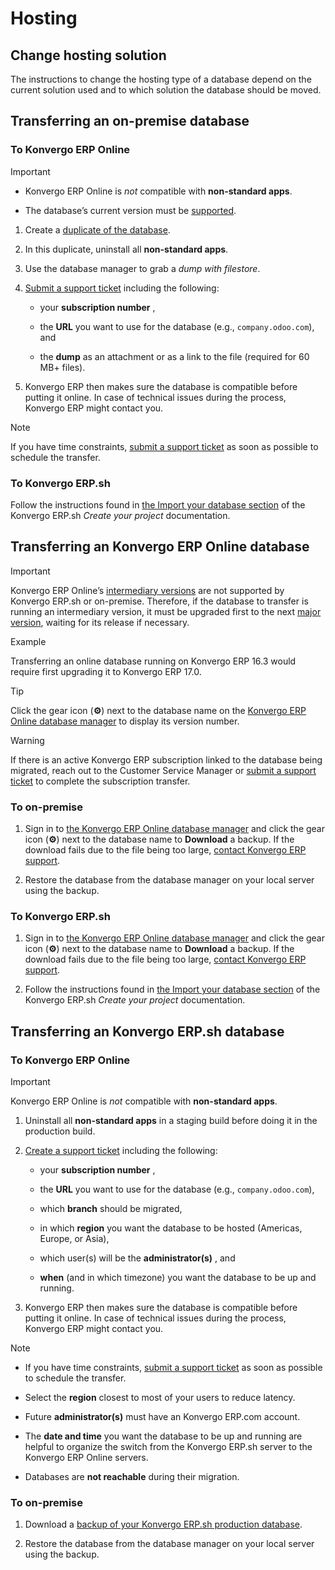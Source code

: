 # Hosting

## Change hosting solution

The instructions to change the hosting type of a database depend on the
current solution used and to which solution the database should be moved.

## Transferring an on-premise database

### To Konvergo ERP Online

<div class="alert alert-warning">
<p class="alert-title">
Important</p><ul>
<li><p>Konvergo ERP Online is <em>not</em> compatible with <b>non-standard apps</b>.</p></li>
<li><p>The database’s current version must be <a href="supported_versions">supported</a>.</p></li>
</ul>
</div>

  1. Create a [duplicate of the database](on_premise#on-premise-duplicate).

  2. In this duplicate, uninstall all **non-standard apps**.

  3. Use the database manager to grab a _dump with filestore_.

  4. [Submit a support ticket](https://www.odoo.com/help) including the following:

     * your **subscription number** ,

     * the **URL** you want to use for the database (e.g., `company.odoo.com`), and

     * the **dump** as an attachment or as a link to the file (required for 60 MB+ files).

  5. Konvergo ERP then makes sure the database is compatible before putting it online. In case of technical issues during the process, Konvergo ERP might contact you.

<div class="alert alert-primary">
<p class="alert-title">
Note</p><p>If you have time constraints, <a href="https://www.odoo.com/help">submit a support ticket</a> as soon as
possible to schedule the transfer.</p>
</div>

### To Konvergo ERP.sh

Follow the instructions found in [the Import your database
section](odoo_sh/getting_started/create#odoo-sh-import-your-database) of
the Konvergo ERP.sh _Create your project_ documentation.

## Transferring an Konvergo ERP Online database

<div class="alert alert-warning">
<p class="alert-title">
Important</p><p>Konvergo ERP Online’s <a href="supported_versions#supported-versions"><span class="std std-ref">intermediary versions</span></a> are not supported by Konvergo ERP.sh or
on-premise. Therefore, if the database to transfer is running an intermediary version, it must be
upgraded first to the next <a href="supported_versions#supported-versions"><span class="std std-ref">major version</span></a>, waiting for its release if
necessary.</p>
<div class="alert alert-success">
<p class="alert-title">
Example</p><p>Transferring an online database running on Konvergo ERP 16.3 would require first upgrading it to Konvergo ERP
17.0.</p>
</div>
<div class="alert alert-tip">
<p class="alert-title">
Tip</p><p>Click the gear icon (<b>⚙</b>) next to the database name on the <a href="https://www.odoo.com/my/databases/">Konvergo ERP Online database
manager</a> to display its version number.</p>
</div>
<div class="alert alert-warning">
<p class="alert-title">
Warning</p><p>If there is an active Konvergo ERP subscription linked to the database being migrated, reach out to
the Customer Service Manager or <a href="https://www.odoo.com/help">submit a support ticket</a>  to
complete the subscription transfer.</p>
</div>
</div>

### To on-premise

  1. Sign in to [the Konvergo ERP Online database manager](https://www.odoo.com/my/databases/) and click the gear icon (**⚙**) next to the database name to **Download** a backup. If the download fails due to the file being too large, [contact Konvergo ERP support](https://www.odoo.com/help).

  2. Restore the database from the database manager on your local server using the backup.

### To Konvergo ERP.sh

  1. Sign in to [the Konvergo ERP Online database manager](https://www.odoo.com/my/databases/) and click the gear icon (**⚙**) next to the database name to **Download** a backup. If the download fails due to the file being too large, [contact Konvergo ERP support](https://www.odoo.com/help).

  2. Follow the instructions found in [the Import your database section](odoo_sh/getting_started/create#odoo-sh-import-your-database) of the Konvergo ERP.sh _Create your project_ documentation.

## Transferring an Konvergo ERP.sh database

### To Konvergo ERP Online

<div class="alert alert-warning">
<p class="alert-title">
Important</p><p>Konvergo ERP Online is <em>not</em> compatible with <b>non-standard apps</b>.</p>
</div>

  1. Uninstall all **non-standard apps** in a staging build before doing it in the production build.

  2. [Create a support ticket](https://www.odoo.com/help) including the following:

     * your **subscription number** ,

     * the **URL** you want to use for the database (e.g., `company.odoo.com`),

     * which **branch** should be migrated,

     * in which **region** you want the database to be hosted (Americas, Europe, or Asia),

     * which user(s) will be the **administrator(s)** , and

     * **when** (and in which timezone) you want the database to be up and running.

  3. Konvergo ERP then makes sure the database is compatible before putting it online. In case of technical issues during the process, Konvergo ERP might contact you.

<div class="alert alert-primary">
<p class="alert-title">
Note</p><ul>
<li><p>If you have time constraints, <a href="https://www.odoo.com/help">submit a support ticket</a> as soon as
possible to schedule the transfer.</p></li>
<li><p>Select the <b>region</b> closest to most of your users to reduce latency.</p></li>
<li><p>Future <b>administrator(s)</b> must have an Konvergo ERP.com account.</p></li>
<li><p>The <b>date and time</b> you want the database to be up and running are helpful to organize the
switch from the Konvergo ERP.sh server to the Konvergo ERP Online servers.</p></li>
<li><p>Databases are <b>not reachable</b> during their migration.</p></li>
</ul>
</div>

### To on-premise

  1. Download a [backup of your Konvergo ERP.sh production database](odoo_sh/getting_started/branches#odoo-sh-branches-backups).

  2. Restore the database from the database manager on your local server using the backup.

